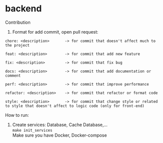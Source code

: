 # backend

Contribution
1. Format for add commit, open pull request:
```
chore: <description>       -> for commit that doesn't affect much to the project

feat: <description>        -> for commit that add new feature

fix: <description>         -> for commit that fix bug

docs: <description>        -> for commit that add documentation or comment

perf: <description>        -> for commit that improve performance

refactor: <description>    -> for commit that refactor or format code

style: <description>       -> for commit that change style or related to style that doesn't affect to logic code (only for front-end)
```

How to run:
1. Create services: Database, Cache Database,... </br>
   ``` make init_services ```   </br>
   Make sure you have Docker, Docker-compose
